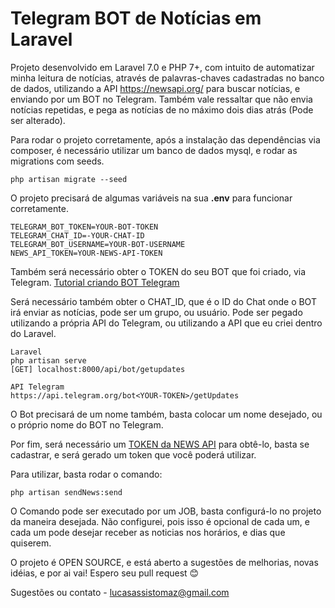 # Telegram BOT de Notícias em Laravel

Projeto desenvolvido em Laravel 7.0 e PHP 7+, com intuito de automatizar minha leitura de notícias, através de palavras-chaves cadastradas no banco de dados, utilizando a API https://newsapi.org/ para buscar notícias, e enviando por um BOT no Telegram. Também vale ressaltar que não envia notícias repetidas, e pega as notícias de no máximo dois dias atrás (Pode ser alterado).

Para rodar o projeto corretamente, após a instalação das dependências via composer, é necessário utilizar um banco de dados mysql, e rodar as migrations com seeds.
```
php artisan migrate --seed
```

O projeto precisará de algumas variáveis na sua **.env** para funcionar corretamente.
```
TELEGRAM_BOT_TOKEN=YOUR-BOT-TOKEN
TELEGRAM_CHAT_ID=-YOUR-CHAT-ID
TELEGRAM_BOT_USERNAME=YOUR-BOT-USERNAME
NEWS_API_TOKEN=YOUR-NEWS-API-TOKEN
```

Também será necessário obter o TOKEN do seu BOT que foi criado, via Telegram. [Tutorial criando BOT Telegram](https://core.telegram.org/bots#creating-a-new-bot)

Será necessário também obter o CHAT_ID, que é o ID do Chat onde o BOT irá enviar as notícias, pode ser um grupo, ou usuário. 
Pode ser pegado utilizando a própria API do Telegram, ou utilizando a API que eu criei dentro do Laravel. 

```
Laravel
php artisan serve
[GET] localhost:8000/api/bot/getupdates

API Telegram
https://api.telegram.org/bot<YOUR-TOKEN>/getUpdates
```

O Bot precisará de um nome também, basta colocar um nome desejado, ou o próprio nome do BOT no Telegram.

Por fim, será necessário um [TOKEN da NEWS API](https://newsapi.org/) para obtê-lo, basta se cadastrar, e será gerado um token que você poderá utilizar.


Para utilizar, basta rodar o comando:
```
php artisan sendNews:send
```

O Comando pode ser executado por um JOB, basta configurá-lo no projeto da maneira desejada. Não configurei, pois isso é opcional de cada um, e cada um pode desejar receber as noticias nos horários, e dias que quiserem. 

O projeto é OPEN SOURCE, e está aberto a sugestões de melhorias, novas idéias, e por ai vai! Espero seu pull request 😊

Sugestões ou contato - lucasassistomaz@gmail.com

